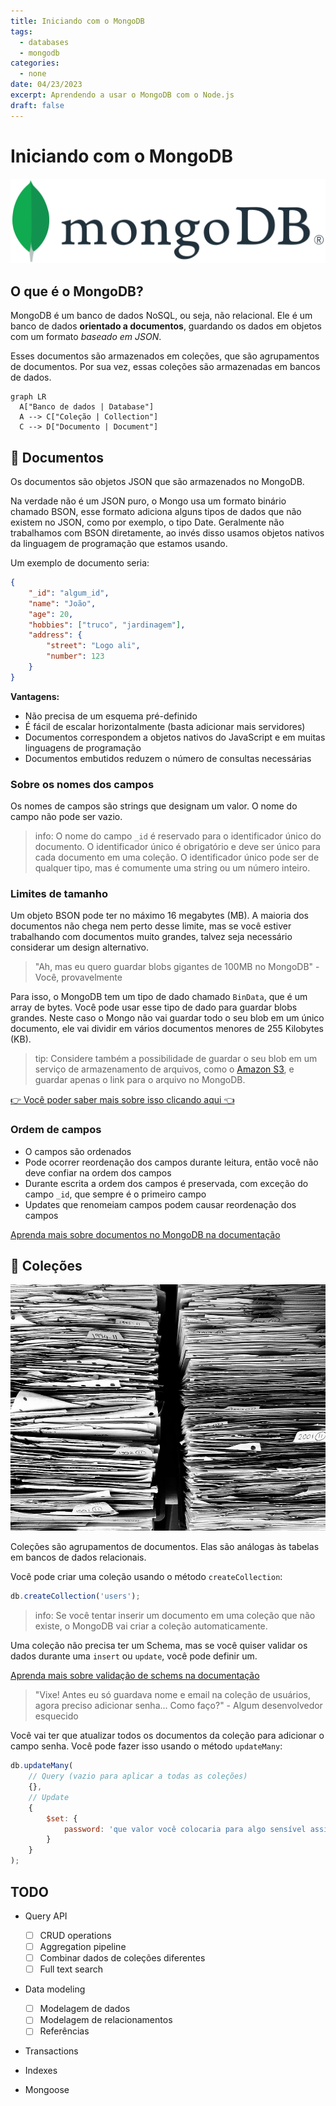 ```yaml
---
title: Iniciando com o MongoDB
tags:
  - databases
  - mongodb
categories:
  - none
date: 04/23/2023
excerpt: Aprendendo a usar o MongoDB com o Node.js
draft: false
---
```


# Iniciando com o MongoDB

![mongo](./mongo.png)

## O que é o MongoDB?

MongoDB é um banco de dados NoSQL, ou seja, não relacional. Ele é um banco de dados **orientado a documentos**, guardando os dados em objetos com um formato _baseado em JSON_.

Esses documentos são armazenados em coleções, que são agrupamentos de documentos. Por sua vez, essas coleções são armazenadas em bancos de dados.

```mermaid
graph LR
  A["Banco de dados | Database"]
  A --> C["Coleção | Collection"]
  C --> D["Documento | Document"]
```

## 📄 Documentos

Os documentos são objetos JSON que são armazenados no MongoDB.

Na verdade não é um JSON puro, o Mongo usa um formato binário chamado BSON, esse formato adiciona alguns tipos de dados que não existem no JSON, como por exemplo, o tipo Date. Geralmente não trabalhamos com BSON diretamente, ao invés disso usamos objetos nativos da linguagem de programação que estamos usando.

Um exemplo de documento seria:

```json
{
	"_id": "algum_id",
	"name": "João",
	"age": 20,
	"hobbies": ["truco", "jardinagem"],
	"address": {
		"street": "Logo ali",
		"number": 123
	}
}
```

**Vantagens:**

- Não precisa de um esquema pré-definido
- É fácil de escalar horizontalmente (basta adicionar mais servidores)
- Documentos correspondem a objetos nativos do JavaScript e em muitas linguagens de programação
- Documentos embutidos reduzem o número de consultas necessárias

### Sobre os nomes dos campos

Os nomes de campos são strings que designam um valor. O nome do campo não pode ser vazio.

> info: O nome do campo `_id` é reservado para o identificador único do documento. O identificador único é obrigatório e deve ser único para cada documento em uma coleção. O identificador único pode ser de qualquer tipo, mas é comumente uma string ou um número inteiro.

### Limites de tamanho

Um objeto BSON pode ter no máximo 16 megabytes (MB). A maioria dos documentos não chega nem perto desse limite, mas se você estiver trabalhando com documentos muito grandes, talvez seja necessário considerar um design alternativo.

> "Ah, mas eu quero guardar blobs gigantes de 100MB no MongoDB" - Você, provavelmente

Para isso, o MongoDB tem um tipo de dado chamado `BinData`, que é um array de bytes. Você pode usar esse tipo de dado para guardar blobs grandes. Neste caso o Mongo não vai guardar todo o seu blob em um único documento, ele vai dividir em vários documentos menores de 255 Kilobytes (KB).

> tip: Considere também a possibilidade de guardar o seu blob em um serviço de armazenamento de arquivos, como o [Amazon S3](https://aws.amazon.com/pt/s3/), e guardar apenas o link para o arquivo no MongoDB.

[👉 Você poder saber mais sobre isso clicando aqui 👈](https://www.mongodb.com/developer/products/mongodb/storing-large-objects-and-files/)

### Ordem de campos

- O campos são ordenados
- Pode ocorrer reordenação dos campos durante leitura, então você não deve confiar na ordem dos campos
- Durante escrita a ordem dos campos é preservada, com exceção do campo `_id`, que sempre é o primeiro campo
- Updates que renomeiam campos podem causar reordenação dos campos

[Aprenda mais sobre documentos no MongoDB na documentação](https://www.mongodb.com/docs/manual/core/document/)

## 📖 Coleções

![pilha de papel](./pile.jpg)

Coleções são agrupamentos de documentos. Elas são análogas às tabelas em bancos de dados relacionais.

Você pode criar uma coleção usando o método `createCollection`:

```js
db.createCollection('users');
```

> info: Se você tentar inserir um documento em uma coleção que não existe, o MongoDB vai criar a coleção automaticamente.

Uma coleção não precisa ter um Schema, mas se você quiser validar os dados durante uma `insert` ou `update`, você pode definir um.

[Aprenda mais sobre validação de schems na documentação](https://www.mongodb.com/docs/manual/core/schema-validation/)

> "Vixe! Antes eu só guardava nome e email na coleção de usuários, agora preciso adicionar senha... Como faço?" - Algum desenvolvedor esquecido

Você vai ter que atualizar todos os documentos da coleção para adicionar o campo senha. Você pode fazer isso usando o método `updateMany`:

```js
db.updateMany(
	// Query (vazio para aplicar a todas as coleções)
	{},
	// Update
	{
		$set: {
			password: 'que valor você colocaria para algo sensível assim eu num sei... talvez null?'
		}
	}
);
```

## TODO

- Query API

  - [ ] CRUD operations
  - [ ] Aggregation pipeline
  - [ ] Combinar dados de coleções diferentes
  - [ ] Full text search

- Data modeling

  - [ ] Modelagem de dados
  - [ ] Modelagem de relacionamentos
  - [ ] Referências

- Transactions
- Indexes
- Mongoose
